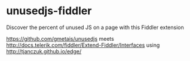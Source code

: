# unusedjs-fiddler
Discover the percent of unused JS on a page with this Fiddler extension

https://github.com/gmetais/unusedjs
meets http://docs.telerik.com/fiddler/Extend-Fiddler/Interfaces
using http://tjanczuk.github.io/edge/
